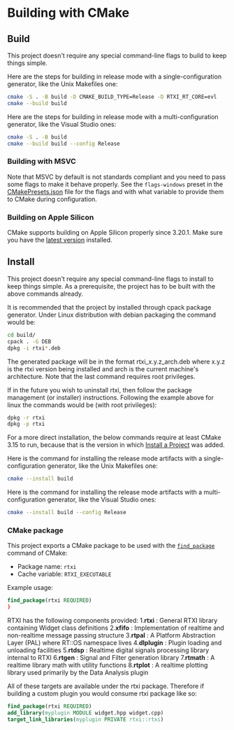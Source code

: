 # Building with CMake

## Build

This project doesn't require any special command-line flags to build to keep
things simple.

Here are the steps for building in release mode with a single-configuration
generator, like the Unix Makefiles one:

```sh
cmake -S . -B build -D CMAKE_BUILD_TYPE=Release -D RTXI_RT_CORE=evl
cmake --build build
```

Here are the steps for building in release mode with a multi-configuration
generator, like the Visual Studio ones:

```sh
cmake -S . -B build
cmake --build build --config Release
```

### Building with MSVC

Note that MSVC by default is not standards compliant and you need to pass some
flags to make it behave properly. See the `flags-windows` preset in the
[CMakePresets.json](CMakePresets.json) file for the flags and with what
variable to provide them to CMake during configuration.

### Building on Apple Silicon

CMake supports building on Apple Silicon properly since 3.20.1. Make sure you
have the [latest version][1] installed.

## Install

This project doesn't require any special command-line flags to install to keep
things simple. As a prerequisite, the project has to be built with the above
commands already.

It is recommended that the project by installed through cpack package generator.
Under Linux distribution with debian packaging the command would be:

```sh
cd build/
cpack . -G DEB
dpkg -i rtxi*.deb
```

The generated package will be in the format rtxi_x.y.z_arch.deb where x.y.z is
the rtxi version being installed and arch is the current machine's architecture.
Note that the last command requires root privileges.

If in the future you wish to uninstall rtxi, then follow the package management
(or installer) instructions. Following the example above for linux the commands
would be (with root privileges):

```sh
dpkg -r rtxi
dpkg -p rtxi
```

For a more direct installation, the below commands require at least CMake 3.15 
to run, because that is the version in which [Install a Project][2] was added.

Here is the command for installing the release mode artifacts with a
single-configuration generator, like the Unix Makefiles one:

```sh
cmake --install build
```

Here is the command for installing the release mode artifacts with a
multi-configuration generator, like the Visual Studio ones:

```sh
cmake --install build --config Release
```

### CMake package

This project exports a CMake package to be used with the [`find_package`][3]
command of CMake:

* Package name: `rtxi`
* Cache variable: `RTXI_EXECUTABLE`

Example usage:

```cmake
find_package(rtxi REQUIRED)
)
```

RTXI has the following components provided:
1.**rtxi** : General RTXI library containing Widget class definitions
2.**xfifo** : Implementation of realtime and non-realtime message passing structure
3.**rtpal** : A Platform Abstraction Layer (PAL) where RT::OS namespace lives
4.**dlplugin** : Plugin loading and unloading facilities
5.**rtdsp** : Realtime digital signals processing library internal to RTXI
6.**rtgen** : Signal and Filter generation library
7.**rtmath** : A realtime library math with utility functions
8.**rtplot** : A realtime plotting library used primarily by the Data Analysis plugin

All of these targets are available under the rtxi package. Therefore if building
a custom plugin you would consume rtxi package like so:

```cmake
find_package(rtxi REQUIRED)
add_library(myplugin MODULE widget.hpp widget.cpp)
target_link_libraries(myplugin PRIVATE rtxi::rtxi)
```

[1]: https://cmake.org/download/
[2]: https://cmake.org/cmake/help/latest/manual/cmake.1.html#install-a-project
[3]: https://cmake.org/cmake/help/latest/command/find_package.html
